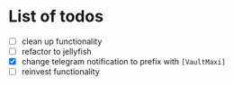 # List of todos
* [ ] clean up functionality
* [ ] refactor to jellyfish
* [X] change telegram notification to prefix with `[VaultMaxi]`
* [ ] reinvest functionality